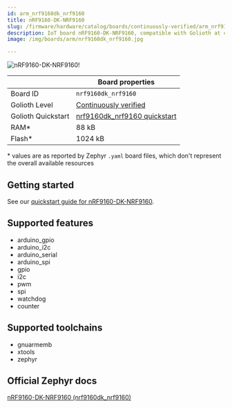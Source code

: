 ```yaml
---
id: arm_nrf9160dk_nrf9160
title: nRF9160-DK-NRF9160
slug: /firmware/hardware/catalog/boards/continuously-verified/arm_nrf9160dk_nrf9160
description: IoT board nRF9160-DK-NRF9160, compatible with Golioth at continuously-verified level.
image: /img/boards/arm/nrf9160dk_nrf9160.jpg

---
```


[//]: # (This is an auto-generated file, do not edit! Changes to it will be lost upon re-generation)

![nRF9160-DK-NRF9160!](/img/boards/arm/nrf9160dk_nrf9160.jpg "nRF9160-DK-NRF9160")

|                | Board properties     |
| -------------  | -------------------- |
| Board ID       | `nrf9160dk_nrf9160` |
| Golioth Level  | [Continuously verified](/firmware/hardware#continuously-verified-boards) |
| Golioth Quickstart | [nrf9160dk_nrf9160 quickstart](/getting-started/device-examples/compile-example-code/zephyr-ncs/) || Architecture   | ARM |
| RAM*           | 88 kB |
| Flash*         | 1024 kB |

\* values are as reported by Zephyr `.yaml` board files, which don't represent the overall available resources

## Getting started

See our [quickstart guide for nRF9160-DK-NRF9160](/getting-started/device-examples/compile-example-code/zephyr-ncs/).


## Supported features

* arduino_gpio
* arduino_i2c
* arduino_serial
* arduino_spi
* gpio
* i2c
* pwm
* spi
* watchdog
* counter

## Supported toolchains

* gnuarmemb
* xtools
* zephyr

## Official Zephyr docs

[nRF9160-DK-NRF9160 (nrf9160dk_nrf9160)](https://docs.zephyrproject.org/3.6.0/boards/arm/nrf9160dk_nrf9160/doc/index.html)
